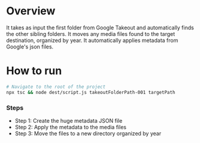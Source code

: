 # Overview
It takes as input the first folder from Google Takeout and automatically finds the other sibling folders. It moves any media files found to the target destination, organized by year. It automatically applies metadata from Google's json files.

# How to run
```sh
# Navigate to the root of the project
npx tsc && node dest/script.js takeoutFolderPath-001 targetPath
```

### Steps
- Step 1: Create the huge metadata JSON file
- Step 2: Apply the metadata to the media files
- Step 3: Move the files to a new directory organized by year